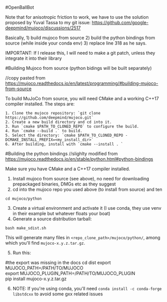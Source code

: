 #OpenBallBot


Note that for anisotropic friction to work, we have to use the solution proposed by Yuval Tassa to my git issue: https://github.com/google-deepmind/mujoco/discussions/2517

Basically, 1) build mujoco from source 2) build the python bindings from source (while inside your conda env) 3) replace line 318 as he says. 

IMPORTANT: If I release this, I will need to make a git patch, unless they integrate it into their library


#Building Mujoco from source (python bidings will be built separately)

//copy pasted from https://mujoco.readthedocs.io/en/latest/programming/#building-mujoco-from-source

To build MuJoCo from source, you will need CMake and a working C++17 compiler installed. The steps are:

    1. Clone the mujoco repository: `git clone https://github.com/deepmind/mujoco.git`
    2. Create a new build directory and cd into it.
    3. Run `cmake $PATH_TO_CLONED_REPO` to configure the build.
    4. Run `cmake --build .` to build.
    5. Select the directory: `cmake $PATH_TO_CLONED_REPO -DCMAKE_INSTALL_PREFIX=<my_install_dir>`
    6. After building, install with `cmake --install . `

#Building the python bindings 
//slighlty modified from https://mujoco.readthedocs.io/en/stable/python.html#python-bindings

Make sure you have CMake and a C++17 compiler installed.

1. Install mujoco from source (see above), no need for downloading prepackaged binaries, DMGs etc as they suggest 
2. cd into the mujoco repo you used above (to install from source) and ten

```
cd mujoco/python
```

3. Create a virtual environment and activate it (I use conda, they use venv in their example but whatever floats your boat)
4. Generate a source distribution tarball:

```
bash make_sdist.sh
```
This will generate many files in `<repo_clone_path>/mujoco/python/`, among which you'll find `mujoco-x.y.z.tar.gz`.

5. Run this:

#the export was missing in the docs
cd dist
export MUJOCO_PATH=/PATH/TO/MUJOCO \
export MUJOCO_PLUGIN_PATH=/PATH/TO/MUJOCO_PLUGIN \
pip install mujoco-x.y.z.tar.gz

6. NOTE: If you're using conda, you'll need `conda install -c conda-forge libstdcxx` to avoid some gxx related issues
